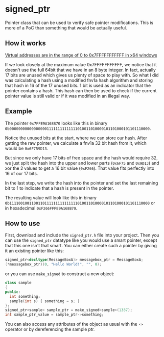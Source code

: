 # signed_ptr
Pointer class that can be used to verify safe pointer modifications. This is more of a PoC than something that would be actually useful.

## How it works

[Virtual addresses are in the range of 0 to 0x7FFFFFFFFFFF in x64 windows](https://learn.microsoft.com/en-us/windows-hardware/drivers/gettingstarted/virtual-address-spaces)

If we look closely at the maximum value 0x7FFFFFFFFFFF, we notice that it doesn't use the full 64bit that we have in an 8 byte integer. In fact, actually 17 bits are unused which gives us plenty of space to play with. So what I did was calculating a hash using a modified fnv1a hash algorithm and storing that hash in 16 of the 17 unused bits. 1 bit is used as an indicator that the pointer contains a hash. This hash can then be used to check if the current pointer value is still valid or if it was modified in an illegal way.

## Example

The pointer ``0x7FFE9A168B70`` looks like this in binary ``0b0000000000000000011111111111111010011010000101101000101101110000``.

Notice the unused bits at the start, where we can store our hash. After getting the raw pointer, we calculate a fnv1a 32 bit hash from it, which would be ``0x6F759D13``.

But since we only have 17 bits of free space and the hash would require 32, we just split the hash into the upper and lower parts (``0x6F75`` and ``0x9D13``) and xor the 2 values to get a 16 bit value (``0xF266``). That value fits perfectly into 16 of our 17 bits.

In the last step, we write the hash into the pointer and set the last remaining bit to 1 to indicate that a hash is present in the pointer.

The resulting value will look like this in binary ``0b1111001001100110111111111111111010011010000101101000101101110000`` or in hexadecimal ``0xF266FFFE9A168B70``.

## How to use

First, download and include the ``signed_ptr.h`` file into your project. Then you can use the ``signed_ptr`` datatype like you would use a smart pointer, except that this one isn't that smart. You can either create such a pointer by giving it an existing pointer like this:
```cpp
signed_ptr<decltype(MessageBoxA)> messagebox_ptr = MessageBoxA;
(*messagebox_ptr)(0, "Hello World!", "", 0);
```
or you can use ``make_signed`` to construct a new object:
```cpp
class sample
{
public:
  int something;
  sample(int s) { something = s; }
};
signed_ptr<sample> sample_ptr = make_signed<sample>(1337);
int sample_ptr_value = sample_ptr->something;
```
You can also access any attributes of the object as usual with the ``->`` operator or by dereferencing the sample ptr.
